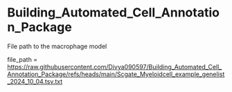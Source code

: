 # Building_Automated_Cell_Annotation_Package

File path to the macrophage model 

file_path = https://raw.githubusercontent.com/Divya090597/Building_Automated_Cell_Annotation_Package/refs/heads/main/Scgate_Myeloidcell_example_genelist_2024_10_04.tsv.txt
